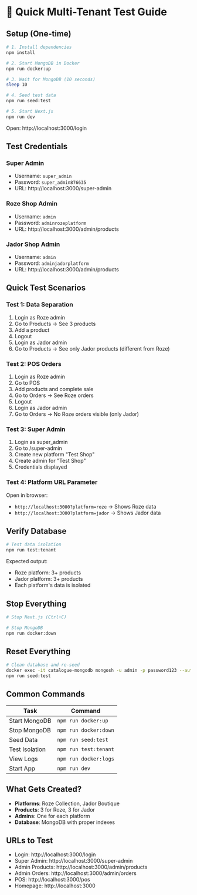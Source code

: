 # 🚀 Quick Multi-Tenant Test Guide

## Setup (One-time)

```bash
# 1. Install dependencies
npm install

# 2. Start MongoDB in Docker
npm run docker:up

# 3. Wait for MongoDB (10 seconds)
sleep 10

# 4. Seed test data
npm run seed:test

# 5. Start Next.js
npm run dev
```

Open: http://localhost:3000/login

## Test Credentials

### Super Admin
- Username: `super_admin`
- Password: `super_admin876635`
- URL: http://localhost:3000/super-admin

### Roze Shop Admin
- Username: `admin`
- Password: `adminrozeplatform`
- URL: http://localhost:3000/admin/products

### Jador Shop Admin
- Username: `admin`
- Password: `adminjadorplatform`
- URL: http://localhost:3000/admin/products

## Quick Test Scenarios

### Test 1: Data Separation
1. Login as Roze admin
2. Go to Products → See 3 products
3. Add a product
4. Logout
5. Login as Jador admin
6. Go to Products → See only Jador products (different from Roze)

### Test 2: POS Orders
1. Login as Roze admin
2. Go to POS
3. Add products and complete sale
4. Go to Orders → See Roze orders
5. Logout
6. Login as Jador admin
7. Go to Orders → No Roze orders visible (only Jador)

### Test 3: Super Admin
1. Login as super_admin
2. Go to /super-admin
3. Create new platform "Test Shop"
4. Create admin for "Test Shop"
5. Credentials displayed

### Test 4: Platform URL Parameter
Open in browser:
- `http://localhost:3000?platform=roze` → Shows Roze data
- `http://localhost:3000?platform=jador` → Shows Jador data

## Verify Database

```bash
# Test data isolation
npm run test:tenant
```

Expected output:
- Roze platform: 3+ products
- Jador platform: 3+ products
- Each platform's data is isolated

## Stop Everything

```bash
# Stop Next.js (Ctrl+C)

# Stop MongoDB
npm run docker:down
```

## Reset Everything

```bash
# Clean database and re-seed
docker exec -it catalogue-mongodb mongosh -u admin -p password123 --authenticationDatabase admin --eval "db.dropDatabase()"
npm run seed:test
```

## Common Commands

| Task | Command |
|------|---------|
| Start MongoDB | `npm run docker:up` |
| Stop MongoDB | `npm run docker:down` |
| Seed Data | `npm run seed:test` |
| Test Isolation | `npm run test:tenant` |
| View Logs | `npm run docker:logs` |
| Start App | `npm run dev` |

## What Gets Created?

- **Platforms**: Roze Collection, Jador Boutique
- **Products**: 3 for Roze, 3 for Jador
- **Admins**: One for each platform
- **Database**: MongoDB with proper indexes

## URLs to Test

- Login: http://localhost:3000/login
- Super Admin: http://localhost:3000/super-admin
- Admin Products: http://localhost:3000/admin/products
- Admin Orders: http://localhost:3000/admin/orders
- POS: http://localhost:3000/pos
- Homepage: http://localhost:3000

